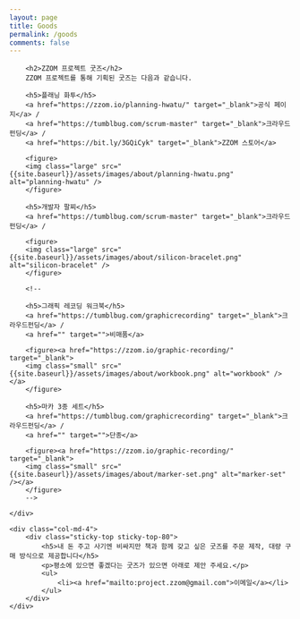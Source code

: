 ```yaml
---
layout: page
title: Goods
permalink: /goods
comments: false
---
```


<div class="row justify-content-between">
    <div class="col-md-8 pr-5">

        <h2>ZZOM 프로젝트 굿즈</h2>
        ZZOM 프로젝트를 통해 기획된 굿즈는 다음과 같습니다.

        <h5>플래닝 화투</h5>
        <a href="https://zzom.io/planning-hwatu/" target="_blank">공식 페이지</a> / 
        <a href="https://tumblbug.com/scrum-master" target="_blank">크라우드펀딩</a> / 
        <a href="https://bit.ly/3GQiCyk" target="_blank">ZZOM 스토어</a>

        <figure>
        <img class="large" src="{{site.baseurl}}/assets/images/about/planning-hwatu.png" alt="planning-hwatu" />
        </figure>

        <h5>개발자 팔찌</h5>        
        <a href="https://tumblbug.com/scrum-master" target="_blank">크라우드펀딩</a> / 

        <figure>
        <img class="large" src="{{site.baseurl}}/assets/images/about/silicon-bracelet.png" alt="silicon-bracelet" />
        </figure>

        <!--

        <h5>그래픽 레코딩 워크북</h5>
        <a href="https://tumblbug.com/graphicrecording" target="_blank">크라우드펀딩</a> / 
        <a href="" target="">비매품</a>

        <figure><a href="https://zzom.io/graphic-recording/" target="_blank">        
        <img class="small" src="{{site.baseurl}}/assets/images/about/workbook.png" alt="workbook" /></a>
        </figure>

        <h5>마카 3종 세트</h5>
        <a href="https://tumblbug.com/graphicrecording" target="_blank">크라우드펀딩</a> / 
        <a href="" target="">단종</a>

        <figure><a href="https://zzom.io/graphic-recording/" target="_blank">        
        <img class="small" src="{{site.baseurl}}/assets/images/about/marker-set.png" alt="marker-set" /></a>
        </figure>
        -->

    </div>

    <div class="col-md-4">
        <div class="sticky-top sticky-top-80">
            <h5>내 돈 주고 사기엔 비싸지만 책과 함께 갖고 싶은 굿즈를 주문 제작, 대량 구매 방식으로 제공합니다</h5>
            <p>평소에 있으면 좋겠다는 굿즈가 있으면 아래로 제안 주세요.</p>
            <ul>           
                <li><a href="mailto:project.zzom@gmail.com">이메일</a></li>
            </ul>
        </div>
    </div>
</div>
